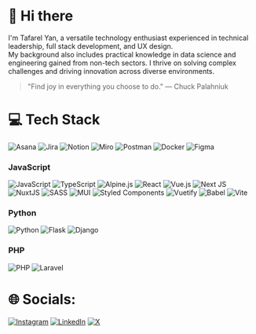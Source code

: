 # 👋 Hi there

I'm Tafarel Yan, a versatile technology enthusiast experienced in technical leadership, full stack development, and UX design. </br>
My background also includes practical knowledge in data science and engineering gained from non-tech sectors. I thrive on solving complex challenges and driving innovation across diverse environments.

> "Find joy in everything you choose to do."  — Chuck Palahniuk

# 💻 Tech Stack

![Asana](https://img.shields.io/badge/Asana-F06A6A.svg?style=for-the-badge&logo=asana&logoColor=fff) ![Jira](https://img.shields.io/badge/jira-%230A0FFF.svg?style=for-the-badge&logo=jira&logoColor=white) ![Notion](https://img.shields.io/badge/Notion-%23000000.svg?style=for-the-badge&logo=notion&logoColor=white) ![Miro](https://img.shields.io/badge/Miro-050038.svg?style=for-the-badge&logo=miro&logoColor=fff) ![Postman](https://img.shields.io/badge/Postman-FF6C37?style=for-the-badge&logo=postman&logoColor=white) ![Docker](https://img.shields.io/badge/Docker-2496ED?style=for-the-badge&logo=docker&logoColor=fff) ![Figma](https://img.shields.io/badge/Figma-F24E1E?style=for-the-badge&logo=figma&logoColor=white)

### JavaScript
![JavaScript](https://img.shields.io/badge/javascript-%23323330.svg?style=for-the-badge&logo=javascript&logoColor=%23F7DF1E) ![TypeScript](https://img.shields.io/badge/typescript-%23007ACC.svg?style=for-the-badge&logo=typescript&logoColor=white) ![Alpine.js](https://img.shields.io/badge/Alpine.js-8BC0D0.svg?style=for-the-badge&logo=alpinedotjs&logoColor=fff) ![React](https://img.shields.io/badge/react-%2320232a.svg?style=for-the-badge&logo=react&logoColor=%2361DAFB) ![Vue.js](https://img.shields.io/badge/vuejs-%2335495e.svg?style=for-the-badge&logo=vuedotjs&logoColor=%234FC08D) ![Next JS](https://img.shields.io/badge/Next-black?style=for-the-badge&logo=next.js&logoColor=white) ![NuxtJS](https://img.shields.io/badge/Nuxt-black?style=for-the-badge&logo=nuxt.js&logoColor=white) ![SASS](https://img.shields.io/badge/SASS-hotpink.svg?style=for-the-badge&logo=SASS&logoColor=white) ![MUI](https://img.shields.io/badge/MUI-%230081CB.svg?style=for-the-badge&logo=material-ui&logoColor=white) ![Styled Components](https://img.shields.io/badge/styled--components-DB7093?style=for-the-badge&logo=styled-components&logoColor=white) ![Vuetify](https://img.shields.io/badge/Vuetify-1867C0?style=for-the-badge&logo=vuetify&logoColor=AEDDFF) ![Babel](https://img.shields.io/badge/Babel-F9DC3e?style=for-the-badge&logo=babel&logoColor=black) ![Vite](https://img.shields.io/badge/Vite-646CFF?style=for-the-badge&logo=vite&logoColor=fff)

### Python
![Python](https://img.shields.io/badge/Python-3776AB.svg?style=for-the-badge&logo=python&logoColor=fff) ![Flask](https://img.shields.io/badge/Flask-000.svg?style=for-the-badge&logo=flask&logoColor=fff) ![Django](https://img.shields.io/badge/Django-%23092E20.svg?style=for-the-badge&logo=django&logoColor=white)

### PHP
![PHP](https://img.shields.io/badge/php-%23777BB4.svg?style=for-the-badge&logo=php&logoColor=white) ![Laravel](https://img.shields.io/badge/Laravel-%23FF2D20.svg?style=for-the-badge&logo=laravel&logoColor=white)

# 🌐 Socials:

[![Instagram](https://img.shields.io/badge/Instagram-%23E4405F.svg?logo=Instagram&logoColor=white)](https://instagram.com/tafarelyan) [![LinkedIn](https://custom-icon-badges.demolab.com/badge/LinkedIn-0A66C2?logo=linkedin-white&logoColor=fff)](https://linkedin.com/in/tafarelyan) [![X](https://img.shields.io/badge/X-%23000000.svg?logo=X&logoColor=white)](https://twitter.com/tafarelyan94)
